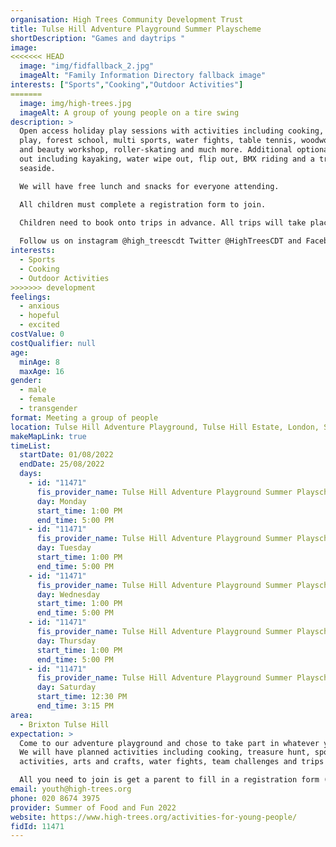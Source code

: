 ```yaml
---
organisation: High Trees Community Development Trust
title: Tulse Hill Adventure Playground Summer Playscheme
shortDescription: "Games and daytrips "
image:
<<<<<<< HEAD
  image: "img/fidfallback_2.jpg"
  imageAlt: "Family Information Directory fallback image"
interests: ["Sports","Cooking","Outdoor Activities"]
=======
  image: img/high-trees.jpg
  imageAlt: A group of young people on a tire swing
description: >
  Open access holiday play sessions with activities including cooking, adventure
  play, forest school, multi sports, water fights, table tennis, woodwork, hair
  and beauty workshop, roller-skating and much more. Additional optional trips
  out including kayaking, water wipe out, flip out, BMX riding and a trip to the
  seaside.

  We will have free lunch and snacks for everyone attending.

  All children must complete a registration form to join. 

  Children need to book onto trips in advance. All trips will take place on Thursdays.  
                                                                                   
  Follow us on instagram @high_treescdt Twitter @HighTreesCDT and Facebook @hightreescommunity
interests:
  - Sports
  - Cooking
  - Outdoor Activities
>>>>>>> development
feelings:
  - anxious
  - hopeful
  - excited
costValue: 0
costQualifier: null
age:
  minAge: 8
  maxAge: 16
gender:
  - male
  - female
  - transgender
format: Meeting a group of people
location: Tulse Hill Adventure Playground, Tulse Hill Estate, London, SW2 2EY
makeMapLink: true
timeList:
  startDate: 01/08/2022
  endDate: 25/08/2022
  days:
    - id: "11471"
      fis_provider_name: Tulse Hill Adventure Playground Summer Playscheme
      day: Monday
      start_time: 1:00 PM
      end_time: 5:00 PM
    - id: "11471"
      fis_provider_name: Tulse Hill Adventure Playground Summer Playscheme
      day: Tuesday
      start_time: 1:00 PM
      end_time: 5:00 PM
    - id: "11471"
      fis_provider_name: Tulse Hill Adventure Playground Summer Playscheme
      day: Wednesday
      start_time: 1:00 PM
      end_time: 5:00 PM
    - id: "11471"
      fis_provider_name: Tulse Hill Adventure Playground Summer Playscheme
      day: Thursday
      start_time: 1:00 PM
      end_time: 5:00 PM
    - id: "11471"
      fis_provider_name: Tulse Hill Adventure Playground Summer Playscheme
      day: Saturday
      start_time: 12:30 PM
      end_time: 3:15 PM
area:
  - Brixton Tulse Hill
expectation: >
  Come to our adventure playground and chose to take part in whatever you like.
  We will have planned activities including cooking, treasure hunt, sports
  activities, arts and crafts, water fights, team challenges and trips out. 

  All you need to join is get a parent to fill in a registration form (which you can get by ringing, emailing us or popping by to one of our sessions). 
email: youth@high-trees.org
phone: 020 8674 3975
provider: Summer of Food and Fun 2022
website: https://www.high-trees.org/activities-for-young-people/
fidId: 11471
---
```

